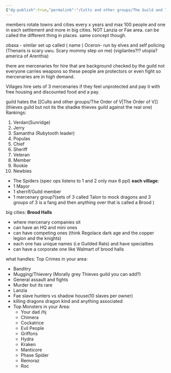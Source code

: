 ```yaml
---
{"dg-publish":true,"permalink":"/Cults and other groups/The Guild and The Mercinaries/","tags":["government","Air","Continent","History"]}
---
```



members rotate towns and cities every x years and max 100 people and one in each settlement and more in big cities. NOT Lanzia or Fae area. can be called the different thing in places. same  concept though. 

obasa - similar set up called  ( name )
Oceron- run by elves and self policing (Thenaris is scary uwu. Scary mommy step on me) (vigilantes?!? utopia? america of Arenthia)

there are mercenaries for hire that are background checked by the guild
not everyone carries weapons so these people are protectors or even fight so mercenaries are in high demand. 

Villages hire sets of 3 mercenaries if they feel unprotected and pay it with free housing and discounted food and a pay. 

guild hates the [[Cults and other groups/The Order of V\|The Order of V]] (thieves guild but not its the shadke thieves guild against the real one)
Rankings:
1. Verdan(Sunridge)
2. Jerry 
3. Samantha (Rubytooth leader)
4. Populas
5. Chief
6. Sheriff
7. Veteran 
8. Member
9. Rookie
10. Newbies

- The Spiders (spec ops listens to 1 and 2 only max 6 ppl)
**each village**: 
- 1 Mayor
- 1 sherrif/Guild member
- 1 mercenary group?(sets of 3 called Talon to mock dragons and 3 groups of 3 is a fang and then anything over that is called a Brood )

big cities: **Brood Halls**
- where mercenary companies sit 
- can have an HQ  and mini ones 
- can have competing ones (think Regolace dark age and the copper legion and the knights)
- each one has unique names (i.e Guilded Rats) and  have  specialties
- can have a corporate one like Walmart of brood halls

what handles: 
Top Crimes in your area:
- Banditry
- Mugging/Thievery (Morally grey Thieves guild you can add?)
- General assault and fights
- Murder but its rare
- Lanzia
- Fae slave hunters vs shadow house(10 slaves per owner)
- killing dragons dragon kind and anything associated
- Top Monsters in your Area:
	- Your dad /hj 
	- Chimera
	- Cockatrice
	- Evil People
	- Griffons
	- Hydra
	- Kraken
	- Manticore
	- Phase Spider
	- Remoraz
	- Roc

